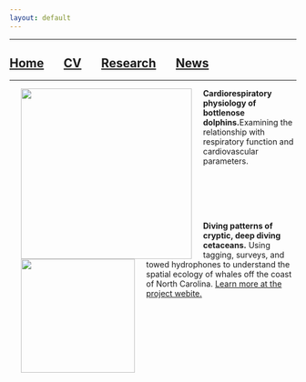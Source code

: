 ```yaml
---
layout: default
---
```


***

## [**Home**](./) &nbsp;&nbsp;&nbsp;&nbsp;&nbsp;&nbsp;[**CV**](./CV.html) &nbsp;&nbsp;&nbsp;&nbsp;&nbsp;&nbsp;[**Research**](./Research.html) &nbsp;&nbsp;&nbsp;&nbsp;&nbsp;&nbsp;[**News**](./News.html)

***

<div class="box">
    <img height="300"  src="https://drive.google.com/uc?id=1ZXkyxm_hO5OUXeOAGAdH1WqiV-YscGve" align="left" hspace="20">
    <span style=""><b>Cardiorespiratory physiology of bottlenose dolphins.</b>Examining the relationship with respiratory function and cardiovascular parameters.</span>
</div>

<br/><br/>
---
 
 <div class="box">
    <img height="200" src="https://drive.google.com/uc?id=1901xrWzHZu3zPPZzHnmq8ODR5PjPg6gf" align="left" hspace="20">
    <span style=""><b>Diving patterns of cryptic, deep diving cetaceans.</b> Using tagging, surveys, and towed hydrophones to understand the spatial ecology of whales off the coast of North Carolina. <a href="https://sites.duke.edu/oceansmart/">Learn more at the project webite.</a></span>
</div>






